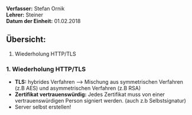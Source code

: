 **Verfasser:** Stefan Ornik   
**Lehrer:** Steiner   
**Datum der Einheit:** 01.02.2018
   
## Übersicht: 

1. Wiederholung HTTP/TLS

### 1. Wiederholung HTTP/TLS
-  **TLS:** hybrides Verfahren --> Mischung aus symmetrischen Verfahren (z.B AES) und asymmetrischen Verfahren (z.B RSA)
-  **Zertifikat vertrauenswürdig:** Jedes Zertifikat muss von einer vertrauenswürdigen Person signiert werden. (auch z.b Selbstsignatur)
-  Server selbst erstellen!
